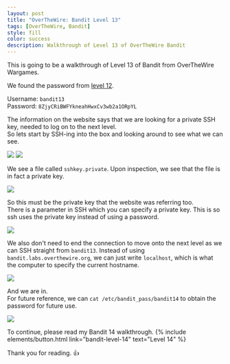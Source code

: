 ```yaml
---
layout: post
title: "OverTheWire: Bandit Level 13"
tags: [OverTheWire, Bandit]
style: fill
color: success
description: Walkthrough of Level 13 of OverTheWire Bandit
---
```


This is going to be a walkthrough of Level 13 of Bandit from OverTheWire Wargames.

We found the password from [level 12](bandit-level-12).

Username: `bandit13`  
Password: `8ZjyCRiBWFYkneahHwxCv3wb2a1ORpYL`

The information on the website says that we are looking for a private SSH key, needed to log on to the next level.  
So lets start by SSH-ing into the box and looking around to see what we can see.

![](/assets/posts/OverTheWire/Bandit/Bandit13/picture1.png)
![](/assets/posts/OverTheWire/Bandit/Bandit13/picture2.png)

We see a file called `sshkey.private`. Upon inspection, we see that the file is in fact a private key.

![](/assets/posts/OverTheWire/Bandit/Bandit13/picture3.png)

So this must be the private key that the website was referring too.  
There is a parameter in SSH which you can specify a private key. This is so ssh uses the private key instead of using a password.

![](/assets/posts/OverTheWire/Bandit/Bandit13/picture4.png)

We also don't need to end the connection to move onto the next level as we can SSH straight from `bandit13`. Instead of using `bandit.labs.overthewire.org`, we can just write `localhost`, which is what the computer to specify the current hostname.

![](/assets/posts/OverTheWire/Bandit/Bandit13/picture5.png)

And we are in.  
For future reference, we can `cat /etc/bandit_pass/bandit14` to obtain the password for future use.

![](/assets/posts/OverTheWire/Bandit/Bandit13/picture6.png)

To continue, please read my Bandit 14 walkthrough. {% include elements/button.html link="bandit-level-14" text="Level 14" %}

Thank you for reading. :+1: